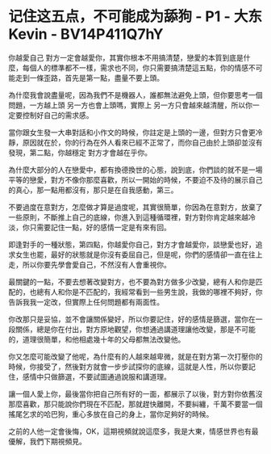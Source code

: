 # 记住这五点，不可能成为舔狗 - P1 - 大东Kevin - BV14P411Q7hY

你越愛自己 對方一定會越愛你，其實你根本不用搞清楚，戀愛的本質到底是什麼，每個人的標準都不一樣，需求也不同，你只需要搞清楚這五點，你的情感不可能走到一條歪路，首先是第一點，盡量不要上頭。

為什麼我會說盡量呢，因為我們不是機器人，誰都無法避免上頭，但你要思考一個問題，一方越上頭 另一方也會上頭嗎，實際上 另一方只會越來越清醒，所以你一定要控制好自己的需求感。

當你跟女生發一大串對話和小作文的時候，你註定是上頭的一邊，但對方只會更冷靜，原因就在於，你的行為在外人看來已經不正常了，而你自己由於上頭卻並沒有發現，第二點，你越穩定 對方才會越在乎你。

為什麼大部分的人在戀愛中，都有換德換世的心態，說到底，你們談的就不是一場平等的戀愛，對方不像你那麼喜歡，所以一開始的時候，不要迫不及待的展示自己的真心，那一點用都沒有，那只是在自我感動，第三。

不要過度在意對方，怎麼做才算是過度呢，其實很簡單，你因為在意對方，放棄了一些原則，不斷推上自己的底線，你進入到這種循環裡，對方對你肯定越來越冷淡，你只需要記住一點，好的感情一定是有來有回。

即逢對手的一種狀態，第四點，你越愛你自己，對方才會越愛你，談戀愛也好，追求女生也罷，最好的狀態就是你沒有委屈自己，但是呢，你們的感情卻一直在往上走，所以你要先學會愛自己，不然沒有人會重視你。

最關鍵的一點，不要去想著改變對方，也不要為對方做多少改變，總有人和你是匹配的，也總有人和你是不匹配的，我經常看到一些男生說，我做的哪裡不夠好，你告訴我我一定改，但實際上任何問題都有兩面性。

你改那只是妥協，並不會讓關係變好，所以你要記住，好的感情是篩選，當你在一段關係，總是你在付出，對方原地觀望，你想通過講道理讓他改變，那是不可能的，道理很簡單，和他相處幾十年的父母都無法改變他。

你又怎麼可能改變了他呢，為什麼有的人越來越卑微，就是在對方第一次打壓你的時候，你接受了，然後對方就會一步步試探你的底線，這就是人性，所以你要記住，感情中只做篩選，不要試圖通過說服和講道理。

讓一個人愛上你，最後當你把自己所有好的一面，都展示了以後，對方對你依舊沒那麼喜歡，那只能說你們現在不匹配，那就趕快離開，不要糾纏，千萬不要當一個搖尾乞求的哈巴狗，重心多放在自己的身上，當你足夠好的時候。

之前的人他一定會後悔，OK，這期視頻就說這麼多，我是大東，情感世界也有最優解，我們下期視頻見。